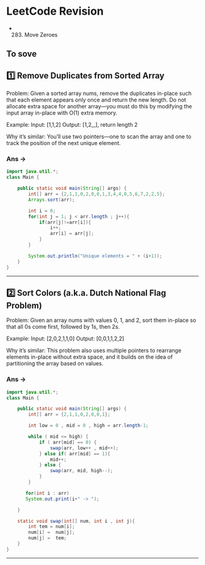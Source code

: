 # LeetCode Revision

- 283. Move Zeroes

## To sove

## 1️⃣ Remove Duplicates from Sorted Array

Problem: Given a sorted array nums, remove the duplicates in-place such that each element appears only once and return the new length. Do not allocate extra space for another array—you must do this by modifying the input array in-place with O(1) extra memory.

Example: Input: [1,1,2] Output: [1,2,_], return length 2

Why it’s similar: You’ll use two pointers—one to scan the array and one to track the position of the next unique element.

### Ans ->

```java
import java.util.*;
class Main {

    public static void main(String[] args) {
        int[] arr = {2,1,1,0,2,0,0,1,3,4,4,0,5,6,7,2,2,5};
        Arrays.sort(arr);

        int i = 0;
        for(int j = 1; j < arr.length ; j++){
            if(arr[j]!=arr[i]){
                i++;
                arr[i] = arr[j];
            }
        }

        System.out.println("Unique elements = " + (i+1));
    }
}
```

---

## 2️⃣ Sort Colors (a.k.a. Dutch National Flag Problem)

Problem: Given an array nums with values 0, 1, and 2, sort them in-place so that all 0s come first, followed by 1s, then 2s.

Example: Input: [2,0,2,1,1,0] Output: [0,0,1,1,2,2]

Why it’s similar: This problem also uses multiple pointers to rearrange elements in-place without extra space, and it builds on the idea of partitioning the array based on values.

### Ans ->

```java
import java.util.*;
class Main {

    public static void main(String[] args) {
        int[] arr = {2,1,1,0,2,0,0,1};

        int low = 0 , mid = 0 , high = arr.length-1;

        while ( mid <= high) {
            if ( arr[mid] == 0) {
                swap(arr, low++ , mid++);
            } else if( arr[mid] == 1){
                mid++;
            } else {
                swap(arr, mid, high--);
            }
        }

       for(int i : arr)
       System.out.print(i+" -> ");

    }

    static void swap(int[] num, int i , int j){
        int tem = num[i];
        num[i] =  num[j];
        num[j] =  tem;
    }
}
```

---
